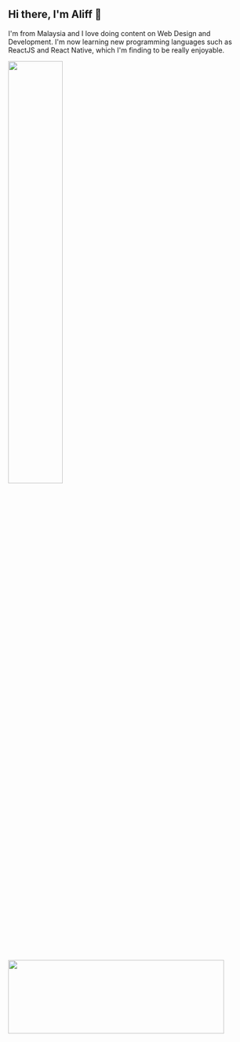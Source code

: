 ## Hi there, I'm Aliff 👋

I'm from Malaysia and I love doing content on Web Design and Development. I'm now learning new programming languages such as ReactJS and React Native, which I'm finding to be really enjoyable.


<img align="left" width="47%" src="https://github-readme-stats.vercel.app/api?username=aliffazfar&count_private=true&show_icons=true&theme=dark" />
<img align="left"  height="150px" width="440px" src="https://github-readme-stats.vercel.app/api/top-langs/?username=aliffazfar&langs_count=8&layout=compact&theme=dark" />



